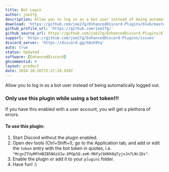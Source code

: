 ```yaml
---
title: Bot Login
author: joe27g
description: Allow you to log in as a bot user instead of being automatically logged out.
download: 'https://github.com/joe27g/EnhancedDiscord-Plugins/blob/master/bot_login.js'
github_profile_url: 'https://github.com/joe27g/'
github_source_url: https://github.com/joe27g/EnhancedDiscord-Plugins/blob/master/bot_login.js
support: 'https://github.com/joe27g/EnhancedDiscord-Plugins/issues'
discord_server: 'https://discord.gg/XAvh9tq'
auto: true
status: Updated
software: [EnhancedDiscord]
ghcommentid: #
layout: product
date: 2018-10-26T15:27:19.930Z
---
```

Allow you to log in as a bot user instead of being automatically logged out.

### Only use this plugin while using a bot token!!!
If you have this enabled with a user account, you will get a plethora of errors.

#### To use this plugin:
1. Start Discord without the plugin enabled.
2. Open dev tools (Ctrl+Shift+I), go to the Application tab, and add or edit the `token` entry with the bot token in quotes, i.e. `"McgxZTUyMFh4BZB5NGzUIw.DPOp5Q.eeK-M6FyC6HKK8qTyjxJn7LNc1Ds"`.
3. Enable the plugin or add it to your `plugins` folder.
4. Have fun! :)